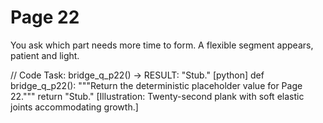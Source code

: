 # Page 22

You ask which part needs more time to form.
A flexible segment appears, patient and light.

// Code Task: bridge_q_p22() → RESULT: "Stub."
[python]
def bridge_q_p22():
    """Return the deterministic placeholder value for Page 22."""
    return "Stub."
[Illustration: Twenty-second plank with soft elastic joints accommodating growth.]
